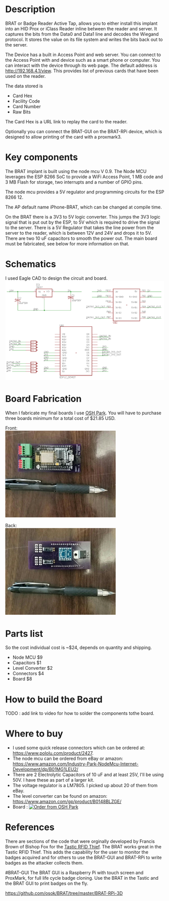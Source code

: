 # Description
BRAT or Badge Reader Active Tap, allows you to either install this implant into an HID Prox or iClass 
Reader inline between the reader and server.  It captures the bits from the Data0 and Data1 line and 
decodes the Wiegand protocol.  It stores the value on its file system and writes the bits back out to the 
server.

The Device has a built in Access Point and web server.  You can connect to the Access Point with and 
device such as a smart phone or computer.  You can interact with the device through its web page.  The 
default address is http://192.168.4.1/view. This provides list of previous cards that have been used on 
the reader.

The data stored is

* Card Hex	
* Facility Code	
* Card Number	
* Raw Bits

The Card Hex is a URL link to replay the card to the reader.

Optionally you can connect the BRAT-GUI on the BRAT-RPi device, which is designed to allow printing of 
the card with a proxmark3.

# Key components
The BRAT implant is built using the node mcu V 0.9.  The Node MCU leverages the ESP 8266 SoC to provide
a WiFi Access Point, 1 MB code and 3 MB Flash for storage, two interrupts and a number of GPIO pins.

The node mcu provides a 5V regulator and programming circuits for the ESP 8266 12. 

The AP default name iPhone-BRAT, which can be changed at compile time.
 
On the BRAT there is a 3V3 to 5V logic converter.  This jumps the 3V3 logic signal that is put out by the 
ESP, to 5V which is required to drive the signal to the server.
There is a 5V Regulator that takes the line power from the server to the reader, which is between 12V 
and 24V and drops it to 5V.
There are two 10 uF capacitors to smooth the power out.
The main board must be fabricated, see below for more information on that. 

# Schematics
I used Eagle CAD to design the circuit and board.
<img src="photos/schematic.png" width="550" /> 

# Board Fabrication
When I fabricate my final boards I use [OSH Park](http://www.oshpark.com).  You will have to purchase 
three boards minimum for a total cost of $21.85 USD.

Front:<br>
<img src="photos/Resized_top.jpeg" width="350" /> 

Back:<br>
<img src="photos/Resized_bottom.jpeg" width="350" /> 


# Parts list
So the cost individual cost is ~$24, depends on quantity and shipping.
* Node MCU $9
* Capacitors $1
* Level Converter $2
* Connectors $4
* Board $8

# How to build the Board

TODO : add link to video for how to solder the components tothe board.

# Where to buy
* I used some quick release connectors which can be ordered at: 
https://www.pololu.com/product/2427.
* The node mcu can be ordered from eBay or amazon: https://www.amazon.com/Industry-Park-NodeMcu-Internet-Development/dp/B01MG1LEU2/
* There are 2 Electrolytic Capacitors of 10 uF and at least 25V, I'll be using 50V. I have these as part of a 
larger kit.
* The voltage regulator is a LM7805.  I picked up about 20 of them from eBay.
* The level converter can be found on amazon: https://www.amazon.com/gp/product/B0148BLZGE/
* Board : <a href="https://www.oshpark.com/shared_projects/jjDDSjZS"><img src="https://www.oshpark.com/assets/badge-5b7ec47045b78aef6eb9d83b3bac6b1920de805e9a0c227658eac6e19a045b9c.png" alt="Order from OSH Park"></img></a>

# References
There are sections of the code that were orginally developed by Francis Brown of Bishop Fox for the [Tastic RFID Thief]( 
https://www.bishopfox.com/resources/tools/rfid-hacking/attack-tools/).  The BRAT works great in the 
Tastic RFID Thief.  This adds the capability for the user to monitor the badges acquired and for others to 
use the BRAT-GUI and BRAT-RPi to write badges as the attacker collects them.

#BRAT-GUI
The BRAT GUI is a Raspberry Pi with touch screen and ProxMark, for full life cycle badge cloning.  Use the BRAT in the Tastic
and the BRAT GUI to print badges on the fly.  

https://github.com/osok/BRAT/tree/master/BRAT-RPi-3D


